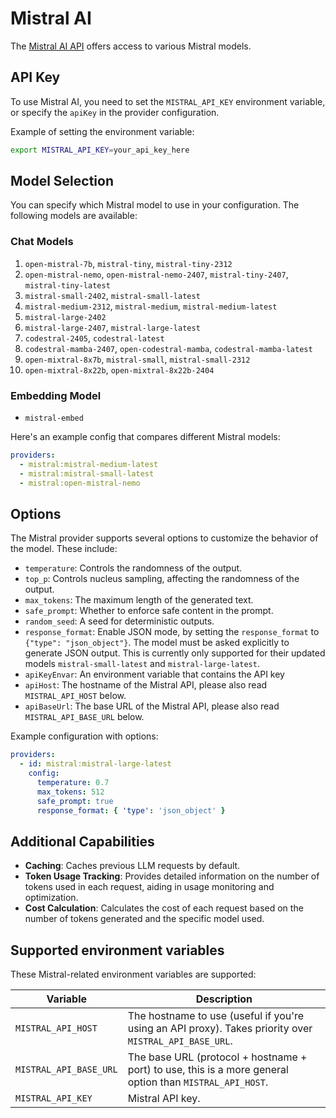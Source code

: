 # Mistral AI

The [Mistral AI API](https://docs.mistral.ai/api/) offers access to various Mistral models.

## API Key

To use Mistral AI, you need to set the `MISTRAL_API_KEY` environment variable, or specify the `apiKey` in the provider configuration.

Example of setting the environment variable:

```sh
export MISTRAL_API_KEY=your_api_key_here
```

## Model Selection

You can specify which Mistral model to use in your configuration. The following models are available:

### Chat Models

1. `open-mistral-7b`, `mistral-tiny`, `mistral-tiny-2312`
2. `open-mistral-nemo`, `open-mistral-nemo-2407`, `mistral-tiny-2407`, `mistral-tiny-latest`
3. `mistral-small-2402`, `mistral-small-latest`
4. `mistral-medium-2312`, `mistral-medium`, `mistral-medium-latest`
5. `mistral-large-2402`
6. `mistral-large-2407`, `mistral-large-latest`
7. `codestral-2405`, `codestral-latest`
8. `codestral-mamba-2407`, `open-codestral-mamba`, `codestral-mamba-latest`
9. `open-mixtral-8x7b`, `mistral-small`, `mistral-small-2312`
10. `open-mixtral-8x22b`, `open-mixtral-8x22b-2404`

### Embedding Model

- `mistral-embed`

Here's an example config that compares different Mistral models:

```yaml
providers:
  - mistral:mistral-medium-latest
  - mistral:mistral-small-latest
  - mistral:open-mistral-nemo
```

## Options

The Mistral provider supports several options to customize the behavior of the model. These include:

- `temperature`: Controls the randomness of the output.
- `top_p`: Controls nucleus sampling, affecting the randomness of the output.
- `max_tokens`: The maximum length of the generated text.
- `safe_prompt`: Whether to enforce safe content in the prompt.
- `random_seed`: A seed for deterministic outputs.
- `response_format`: Enable JSON mode, by setting the `response_format` to `{"type": "json_object"}`. The model must be asked explicitly to generate JSON output. This is currently only supported for their updated models `mistral-small-latest` and `mistral-large-latest`.
- `apiKeyEnvar`: An environment variable that contains the API key
- `apiHost`: The hostname of the Mistral API, please also read `MISTRAL_API_HOST` below.
- `apiBaseUrl`: The base URL of the Mistral API, please also read `MISTRAL_API_BASE_URL` below.

Example configuration with options:

```yaml
providers:
  - id: mistral:mistral-large-latest
    config:
      temperature: 0.7
      max_tokens: 512
      safe_prompt: true
      response_format: { 'type': 'json_object' }
```

## Additional Capabilities

- **Caching**: Caches previous LLM requests by default.
- **Token Usage Tracking**: Provides detailed information on the number of tokens used in each request, aiding in usage monitoring and optimization.
- **Cost Calculation**: Calculates the cost of each request based on the number of tokens generated and the specific model used.

## Supported environment variables

These Mistral-related environment variables are supported:

| Variable               | Description                                                                                              |
| ---------------------- | -------------------------------------------------------------------------------------------------------- |
| `MISTRAL_API_HOST`     | The hostname to use (useful if you're using an API proxy). Takes priority over `MISTRAL_API_BASE_URL`.   |
| `MISTRAL_API_BASE_URL` | The base URL (protocol + hostname + port) to use, this is a more general option than `MISTRAL_API_HOST`. |
| `MISTRAL_API_KEY`      | Mistral API key.                                                                                         |
